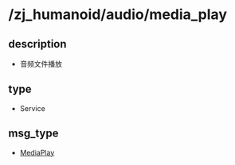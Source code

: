 # /zj_humanoid/audio/media_play

## description
- 音频文件播放

## type
- Service

## msg_type
- [MediaPlay](../../../zj_humanoid_types.md#MediaPlay)

